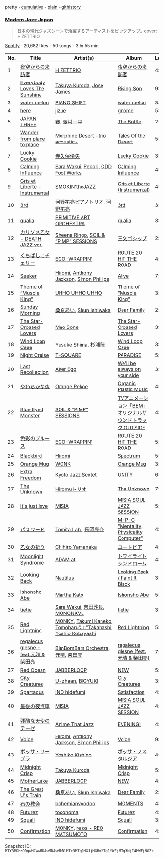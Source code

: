 pretty - [cumulative](/playlists/cumulative/37i9dQZF1DWWGewPG5S5oE.md) - [plain](/playlists/plain/37i9dQZF1DWWGewPG5S5oE) - [githistory](https://github.githistory.xyz/mackorone/spotify-playlist-archive/blob/main/playlists/plain/37i9dQZF1DWWGewPG5S5oE)

### [Modern Jazz Japan](https://open.spotify.com/playlist/37i9dQZF1DWWGewPG5S5oE)

> 日本の現代ジャズシーンで活躍するアーティストをピックアップ。cover: H ZETTRIO

[Spotify](https://open.spotify.com/user/spotify) - 20,682 likes - 50 songs - 3 hr 55 min

| No. | Title | Artist(s) | Album | Length |
|---|---|---|---|---|
| 1 | [夜空からの来訪者](https://open.spotify.com/track/5tPF81ERdwsYA7VhV3lJT7) | [H ZETTRIO](https://open.spotify.com/artist/5Ga4ie7tlXW9Fc6ObLbSCY) | [夜空からの来訪者](https://open.spotify.com/album/2AzD81GRzNTh234cFXEwgm) | 4:13 |
| 2 | [Everybody Loves The Sunshine](https://open.spotify.com/track/4F17fOFNxTHhNk6fXq46w6) | [Takuya Kuroda](https://open.spotify.com/artist/4DbVGBurfbrdLW2ZwfwdmP), [José James](https://open.spotify.com/artist/4l2MwXYwUDQKHcUXwCZjEz) | [Rising Son](https://open.spotify.com/album/7GDnn7XSLCIjZkBkw0SMZd) | 9:25 |
| 3 | [water melon](https://open.spotify.com/track/1MoCrRPl7VmLqkuVPBuc8n) | [PIANO SHIFT](https://open.spotify.com/artist/2NgVrbppUOWDrRtFqxiLgi) | [water melon](https://open.spotify.com/album/17xOXntWM5dpQPmNCl5y9A) | 3:51 |
| 4 | [here](https://open.spotify.com/track/38AFhyf8NXJWsra76yd8m4) | [jizue](https://open.spotify.com/artist/6RuS4udHwx3C9ysk4KXtNw) | [gnome](https://open.spotify.com/album/5GoIKRfkH5A11hbwrJImVV) | 5:36 |
| 5 | [JAPAN THREE](https://open.spotify.com/track/6ms7rbe97tSqYvdCE7stIQ) | [賽](https://open.spotify.com/artist/4SnEXsyTXJi4auNP46cr7b), [澤村一平](https://open.spotify.com/artist/3zEAcbTiKuXslpyRTKHIoT) | [The Bottle](https://open.spotify.com/album/39mP7pQ593OuwN3HVgBnyy) | 2:26 |
| 6 | [Wander from place to place](https://open.spotify.com/track/23XzSHqcxpAjh0VFQ4Dmea) | [Morphine Desert \-trio acoustic\-](https://open.spotify.com/artist/4qNCHyjKwuZwKJucdokJ33) | [Tales Of the Desert](https://open.spotify.com/album/3JN76A0m4MiRxZexsmUDbQ) | 5:45 |
| 7 | [Lucky Cookie](https://open.spotify.com/track/1Mv9PQtywsX4dzfJzgmiC2) | [寺久保伶矢](https://open.spotify.com/artist/5p9vfpKQ32WYNdtyt6oSlE) | [Lucky Cookie](https://open.spotify.com/album/4cZqvtPsv9aEw0L8UHDTsE) | 3:52 |
| 8 | [Calming Influence](https://open.spotify.com/track/6oxJq06up4ZTTgRavK6Z4N) | [Sara Wakui](https://open.spotify.com/artist/6VololcSI4D0XFNG5OaDC9), [Pecori](https://open.spotify.com/artist/1seX236woEXAlmlfqDLi3t), [ODD Foot Works](https://open.spotify.com/artist/4QBaxNPLrpxn48GQpBvNgn) | [Calming Influence](https://open.spotify.com/album/0nx6HgpMKXO9fM3KXFFgXZ) | 4:48 |
| 9 | [Gris et Liberte \- Instrumental](https://open.spotify.com/track/6s65YPAcJvDlwr39acdfBd) | [SMOKIN’theJAZZ](https://open.spotify.com/artist/2EPBUwyVFGqahuZ4TK150I) | [Gris et Liberte \(Instrumental\)](https://open.spotify.com/album/7lfafdRUa09dtEvcO0cB6J) | 4:09 |
| 10 | [3rd](https://open.spotify.com/track/1s7v6fKiwjEwfr5Zs47A10) | [河野祐亮ピアノトリオ](https://open.spotify.com/artist/092IE7fBMbMQLHhKgVPfPE), [河野祐亮](https://open.spotify.com/artist/6k7HOIGhoFAB6CHeElFDHD) | [3rd](https://open.spotify.com/album/0pYrvqsHxb63zU0wOZGikc) | 3:32 |
| 11 | [qualia](https://open.spotify.com/track/5I9k1tmY1hk5WUYQDAvMbh) | [PRIMITIVE ART ORCHESTRA](https://open.spotify.com/artist/5HrFJi08nNdu50d0AQVEi0) | [qualia](https://open.spotify.com/album/17h27Orkm3gSuw7KwjZymP) | 3:24 |
| 12 | [カリソメ乙女 \- DEATH JAZZ ver.](https://open.spotify.com/track/2M6Do3ldCBgbChvpxXhHfx) | [Sheena Ringo](https://open.spotify.com/artist/2XjqKvB2Xz9IdyjWPIHaXi), [SOIL & “PIMP” SESSIONS](https://open.spotify.com/artist/5COMNbVWoe1Kb5UTFAaUwF) | [三文ゴシップ](https://open.spotify.com/album/4ryRMlHeVAEoNbN4XTquIm) | 2:29 |
| 13 | [くちばしにチェリー](https://open.spotify.com/track/5qSOiMOIJ7e6YdRciPafef) | [EGO\-WRAPPIN’](https://open.spotify.com/artist/133lXHKraE97JysMPVLgOX) | [ROUTE 20 HIT THE ROAD](https://open.spotify.com/album/5EQ4i1sBwc4LKmFwqQt8jT) | 4:18 |
| 14 | [Seeker](https://open.spotify.com/track/51WozCH6KrpMsf6MSsftkD) | [Hiromi](https://open.spotify.com/artist/7DeuppKQdCVhuWrzzCBBpc), [Anthony Jackson](https://open.spotify.com/artist/4jSvNq6yedPhkC4p3zlznC), [Simon Phillips](https://open.spotify.com/artist/1OGCS507PQzgLappLg26AK) | [Alive](https://open.spotify.com/album/18L36uUa7xLegzjkvr10ev) | 7:25 |
| 15 | [Theme of “Muscle King”](https://open.spotify.com/track/6adzrDs94f06CWv2rktMGC) | [UHHO UHHO UHHO](https://open.spotify.com/artist/2Deww3VSIaAANtnUSpYLZ1) | [Theme of “Muscle King”](https://open.spotify.com/album/775ACjpCE3Q79Kbn5JioP1) | 3:37 |
| 16 | [Sunday Morning](https://open.spotify.com/track/0HqMK0qcqlYOQXaSASz3wM) | [桑原あい](https://open.spotify.com/artist/6ATrUDyyYVTcuJPnlafenR), [Shun Ishiwaka](https://open.spotify.com/artist/440Vu15E7JrOSOTlYA819R) | [Dear Family](https://open.spotify.com/album/49xd23XOYzPdJkPdZWUHwz) | 2:59 |
| 17 | [The Star\-Crossed Lovers](https://open.spotify.com/track/1rb5DXtKEEj1RBYIqif0iA) | [Mao Sone](https://open.spotify.com/artist/674ZhINhNClUw6elVb96BG) | [The Star\-Crossed Lovers](https://open.spotify.com/album/4ztShkBEvgeWnP6yTgDxHn) | 3:17 |
| 18 | [Wind Loop Case](https://open.spotify.com/track/6OYXXJAqJhTlFwr7rrJIdV) | [Yusuke Shima](https://open.spotify.com/artist/0pJNX3A4a4Q6KuMLXgOfa8), [杉浦睦](https://open.spotify.com/artist/7AUgYo9pZu8ijMfRbnlo5G) | [Wind Loop Case](https://open.spotify.com/album/5V0lIK6rdfCCJl8ZxPRml0) | 3:41 |
| 19 | [Night Cruise](https://open.spotify.com/track/5dGZZQGVOIjMjQCmguuYEo) | [T\-SQUARE](https://open.spotify.com/artist/7BwOjwl5mKpGVIvzvqEcie) | [PARADISE](https://open.spotify.com/album/5Sv5HS9ZNFdGsNwJkbLjQD) | 5:49 |
| 20 | [Last Recollection](https://open.spotify.com/track/1i5dlXpWm2qyygCqeaGPD5) | [Alter Ego](https://open.spotify.com/artist/3fh440O6YUksZVM7BfS1jj) | [We'll be always on your side](https://open.spotify.com/album/5qD1q5sIgRJaU1mnvtdwHT) | 3:38 |
| 21 | [やわらかな夜](https://open.spotify.com/track/4C2QmZ97vRkzXOiWTwn6FL) | [Orange Pekoe](https://open.spotify.com/artist/0C9HwsaagMBxCdG43F9A0l) | [Organic Plastic Music](https://open.spotify.com/album/0CFCsLMHqaByFkM5USUOfP) | 4:00 |
| 22 | [Blue Eyed Monster](https://open.spotify.com/track/5wG5pbeTBYzAhlT6iE8Ptg) | [SOIL & “PIMP” SESSIONS](https://open.spotify.com/artist/5COMNbVWoe1Kb5UTFAaUwF) | [TVアニメーション「BEM」オリジナルサウンドトラック OUTSIDE](https://open.spotify.com/album/2kXmIAi8Y1CrvIObUJRMVr) | 4:10 |
| 23 | [色彩のブルース](https://open.spotify.com/track/49qV0r81Wz0vwuVvQZS6je) | [EGO\-WRAPPIN’](https://open.spotify.com/artist/133lXHKraE97JysMPVLgOX) | [ROUTE 20 HIT THE ROAD](https://open.spotify.com/album/5EQ4i1sBwc4LKmFwqQt8jT) | 5:33 |
| 24 | [Blackbird](https://open.spotify.com/track/1NpTkYFGPrYb9FRNGjLVyJ) | [Hiromi](https://open.spotify.com/artist/7DeuppKQdCVhuWrzzCBBpc) | [Spectrum](https://open.spotify.com/album/6nWNBeeFpGrFEu9CDeZJbH) | 5:21 |
| 25 | [Orange Mug](https://open.spotify.com/track/5IpMtUqMWw8ff0Yeq38wqx) | [WONK](https://open.spotify.com/artist/15B9FrdU78YP1NVHRekesE) | [Orange Mug](https://open.spotify.com/album/7je7p75wCnvd8RnrgsZSVS) | 3:38 |
| 26 | [Extra Freedom](https://open.spotify.com/track/0ViSJTe0YkVRP5FXcNo91V) | [Kyoto Jazz Sextet](https://open.spotify.com/artist/6HJLP8BxT0IJtEtZRba2Xd) | [UNITY](https://open.spotify.com/album/3sR1fIm8LCnPukPiLghLgV) | 6:19 |
| 27 | [The Unknown](https://open.spotify.com/track/3b4t9KTy40eagXOvLavU1U) | [Hiromuトリオ](https://open.spotify.com/artist/3fzQgygmoz4JfqJXQT6NPN) | [The Unknown](https://open.spotify.com/album/5HDcwGJboLB2BG1qAtYRaq) | 7:54 |
| 28 | [It's just love](https://open.spotify.com/track/4yqpJakTlgryUCYpgkl8qv) | [MISIA](https://open.spotify.com/artist/3uyDATzOGjbGCts7v2eszk) | [MISIA SOUL JAZZ SESSION](https://open.spotify.com/album/0lAWJPnLw3LQYqPV86qKhd) | 5:50 |
| 29 | [パスワード](https://open.spotify.com/track/58Dl8RRRMlXiXJ3pZzjxGY) | [Tomita Lab.](https://open.spotify.com/artist/0nmnnGl422TngJtYeEj5vD), [長岡亮介](https://open.spotify.com/artist/18rZSYLeI8QvUrWsfv5frK) | [M\-P\-C "Mentality, Physicality, Computer"](https://open.spotify.com/album/2k3yTcmXaR1tDH8QUiG3dD) | 4:32 |
| 30 | [乙女の祈り](https://open.spotify.com/track/1vdO8aMVXs3OqGkwEmjA2f) | [Chihiro Yamanaka](https://open.spotify.com/artist/6o9XvN8S83IlUqiDA4XIqD) | [ユートピア](https://open.spotify.com/album/5dyet4VQmQe4iqoxTqtZT2) | 4:16 |
| 31 | [Moonlight Syndrome](https://open.spotify.com/track/7EkfLobuyqgITbfn3BFmXh) | [ADAM at](https://open.spotify.com/artist/7D67zF9RCypjeEGvnZLKGo) | [トワイライトシンドローム](https://open.spotify.com/album/4b3k9LC24PNvgX9ExlAS8K) | 4:07 |
| 32 | [Looking Back](https://open.spotify.com/track/623GBDquxF9q6vH4pTn0kT) | [Nautilus](https://open.spotify.com/artist/4BkWJqgQzg2M6iVG8u8mPA) | [Looking Back / Paint It Black](https://open.spotify.com/album/3Jjw4UwZ54whJSLgP7qNBH) | 3:41 |
| 33 | [Ishonsho Abe](https://open.spotify.com/track/7tPh9tj8JNZITMuEN8iDOK) | [Martha Kato](https://open.spotify.com/artist/3NvIawjJlIxAqZlfCyodcY) | [Ishonsho Abe](https://open.spotify.com/album/62Io1sWPF4COlD4jBApYk5) | 5:48 |
| 34 | [tietie](https://open.spotify.com/track/22QIfhCJOZweyxywstzKVy) | [Sara Wakui](https://open.spotify.com/artist/6VololcSI4D0XFNG5OaDC9), [吉田沙良](https://open.spotify.com/artist/1ViGD87a75ygr0WdYoildM), [MONONKVL](https://open.spotify.com/artist/74wEL751mFGO8riAZadLmM) | [tietie](https://open.spotify.com/album/5QN9QmFzpMU0Et8mqbSvdb) | 3:11 |
| 35 | [Red Lightning](https://open.spotify.com/track/7z8y7GvjS0X2BwDJGThY7y) | [MONKY](https://open.spotify.com/artist/2NFTxb149zkG83xRLkRv4O), [Takumi Kaneko](https://open.spotify.com/artist/6GaU1oIXLnxCY0yxoR1KVg), [Tomoharu"Jr."Takahashi](https://open.spotify.com/artist/4WgBkIoSdVQ5oCjekYpGck), [Yoshio Kobayashi](https://open.spotify.com/artist/5Su4NgoYgeEAt1GSXdmMxu) | [Red Lightning](https://open.spotify.com/album/6d7yeq3RIbu5dRXWvq094C) | 5:32 |
| 36 | [regalecus glesne \- feat.元晴 & 柴田亮](https://open.spotify.com/track/21VomxDANSnbiaVzcqaNC7) | [BimBomBam Orchestra](https://open.spotify.com/artist/6LglW9con0IEpWmE6XjvT6), [元晴](https://open.spotify.com/artist/4O9JglJVkDAOWTC5kNO04L), [柴田亮](https://open.spotify.com/artist/0sKQ57LUMTe7U2v15D3lXu) | [regalecus glesne \(feat.元晴 & 柴田亮\)](https://open.spotify.com/album/0jbynTtZoFFmrUyL9OD6SZ) | 7:07 |
| 37 | [Red Ocean](https://open.spotify.com/track/3fIy6Di6WTYZQqOy5SjcHk) | [JABBERLOOP](https://open.spotify.com/artist/7MewDkQnL8tMeWEBxSWBE2) | [NEW](https://open.spotify.com/album/3LjmipAvJQoPzlHN22YpYB) | 5:00 |
| 38 | [City Creatures](https://open.spotify.com/track/0ubaJUyQahfdL3FK60FjyH) | [U\-zhaan](https://open.spotify.com/artist/0CDt5nfGQ8it4IerQwquMS), [BIGYUKI](https://open.spotify.com/artist/5bQhICu3eC2RFDr4OPRQHq) | [City Creatures](https://open.spotify.com/album/3Ztt5dDDen4CC6ugiRR559) | 3:04 |
| 39 | [Spartacus](https://open.spotify.com/track/7J51umZEfClAyNDLPiuemB) | [INO hidefumi](https://open.spotify.com/artist/0StJhTOwSFMrgRwDGnnE2S) | [Satisfaction](https://open.spotify.com/album/0j9epI3pFTdwfQa5PfiYSV) | 4:07 |
| 40 | [最後の夜汽車](https://open.spotify.com/track/6zQvFxPFLSmisCA1UYAr4c) | [MISIA](https://open.spotify.com/artist/3uyDATzOGjbGCts7v2eszk) | [MISIA SOUL JAZZ SESSION](https://open.spotify.com/album/0lAWJPnLw3LQYqPV86qKhd) | 4:54 |
| 41 | [残酷な天使のテーゼ](https://open.spotify.com/track/2qsEXWB1PgF9cYFvryo7F2) | [Anime That Jazz](https://open.spotify.com/artist/0AmBT7fJDVHS4BshgbY8Aw) | [EVENING!](https://open.spotify.com/album/6Fx9cVaFK9sjeXjQbPoOrf) | 4:23 |
| 42 | [Voice](https://open.spotify.com/track/0XRBOfz9bPhjazuQCcRkbJ) | [Hiromi](https://open.spotify.com/artist/7DeuppKQdCVhuWrzzCBBpc), [Anthony Jackson](https://open.spotify.com/artist/4jSvNq6yedPhkC4p3zlznC), [Simon Phillips](https://open.spotify.com/artist/6pPx8jYe1vzHuQea1st8Iy) | [Voice](https://open.spotify.com/album/26WGFrTj3fwGJysohbdK04) | 9:13 |
| 43 | [ボッサ・リーブラ](https://open.spotify.com/track/0zNmAn4rFZIsP8kpvzobbC) | [Yoshiko Kishino](https://open.spotify.com/artist/1K83c657exrC5Wac0yfJc0) | [ボッサ・ノスタルジア](https://open.spotify.com/album/1KgZkzALP8AlIebiFjccWg) | 4:47 |
| 44 | [Midnight Crisp](https://open.spotify.com/track/44egUa8FkT17spwSFvQis6) | [Takuya Kuroda](https://open.spotify.com/artist/4DbVGBurfbrdLW2ZwfwdmP) | [Midnight Crisp](https://open.spotify.com/album/2eSj73qPvFATLh2sNxHDrG) | 5:26 |
| 45 | [MotherLake](https://open.spotify.com/track/4uRF6ePZegS9RLDRzTDaRp) | [JABBERLOOP](https://open.spotify.com/artist/7MewDkQnL8tMeWEBxSWBE2) | [NEW](https://open.spotify.com/album/3LjmipAvJQoPzlHN22YpYB) | 4:53 |
| 46 | [The Great U's Train](https://open.spotify.com/track/09K7opjPdiz1VwEJCBk34v) | [桑原あい](https://open.spotify.com/artist/6ATrUDyyYVTcuJPnlafenR), [Shun Ishiwaka](https://open.spotify.com/artist/440Vu15E7JrOSOTlYA819R) | [Dear Family](https://open.spotify.com/album/49xd23XOYzPdJkPdZWUHwz) | 2:12 |
| 47 | [石の教会](https://open.spotify.com/track/17UXJldxw6BDUxVoDjemkK) | [bohemianvoodoo](https://open.spotify.com/artist/2pKjlyTAEzqUAFsQNCgmkS) | [MOMENTS](https://open.spotify.com/album/1O302L03rMX6CR86W0OfuD) | 4:37 |
| 48 | [Futurez](https://open.spotify.com/track/3NTaVjpl7VY1RGWd6RGroz) | [toconoma](https://open.spotify.com/artist/3XKBSRkQeskeHIpRvA5XaS) | [Futurez](https://open.spotify.com/album/4iK5RotnCqsb4hBtluRXn5) | 4:52 |
| 49 | [Squall](https://open.spotify.com/track/68jH0QV84eVWbqLP2AjAni) | [INO hidefumi](https://open.spotify.com/artist/0StJhTOwSFMrgRwDGnnE2S) | [Squall](https://open.spotify.com/album/5MEucUHOxsXdbhzB2Szdyj) | 3:56 |
| 50 | [Confirmation](https://open.spotify.com/track/4hT1CgkQIlhmA1DIVYrLx8) | [MONKY](https://open.spotify.com/artist/2NFTxb149zkG83xRLkRv4O), [re os \- REO MATSUMOTO](https://open.spotify.com/artist/4501R3d8kL9mW1JgkPvlUW) | [Confirmation](https://open.spotify.com/album/5k4X1OKVhx8GWWaxgdfPej) | 4:55 |

Snapshot ID: `MTY3MDMzODgwMCwwMDAwMDAwMDBlMTc3MTg2MGJjMGRmYTg1YWFjMTg3NjI4MWFjNGZk`
